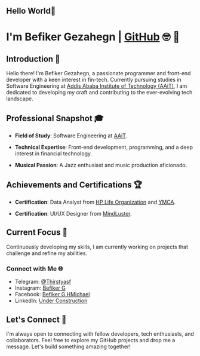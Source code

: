 ## Hello World👋

# I'm Befiker Gezahegn | [GitHub](https://github.com/BefikerG) 🤓 🚀

## Introduction 🌟

Hello there! I'm Befiker Gezahegn, a passionate programmer and front-end developer with a keen interest in fin-tech. Currently pursuing studies in Software Engineering at [Addis Ababa Institute of Technology (AAiT)](https://aait.edu.et), I am dedicated to developing my craft and contributing to the ever-evolving tech landscape.

## Professional Snapshot 🎓

+ **Field of Study**: Software Engineering at [AAiT](https://aait.edu.et).
  
+ **Technical Expertise**: Front-end development, programming, and a deep interest in financial technology.
  
+ **Musical Passion**: A Jazz enthusiast and music production aficionado.

## Achievements and Certifications 🏆

+ **Certification**: Data Analyst from [HP Life Organization](https://www.life-global.org/) and [YMCA](https://www.ymca.int/).
  
+ **Certification**: UI/UX Designer from [MindLuster](https://mindluster.com).

## Current Focus 🔧

Continuously developing my skills, I am currently working on projects that challenge and refine my abilities.

### Connect with Me 🌐

+ Telegram: [@Thirstyasf](https://t.me/@Thirstyasf)
+ Instagram: [Befiker G](https://instagram.com/@imbefiker)
+ Facebook: [Befiker G HMichael](https://facebook.com/BefikerG)
+ LinkedIn: [Under Construction](#)

## Let's Connect 🤝

I'm always open to connecting with fellow developers, tech enthusiasts, and collaborators. Feel free to explore my GitHub projects and drop me a message. Let's build something amazing together!

